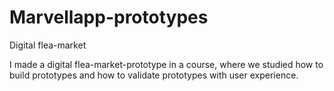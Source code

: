 # Marvellapp-prototypes
Digital flea-market

I made a digital flea-market-prototype in a course, where we studied how to build prototypes and how to validate prototypes with user experience.
